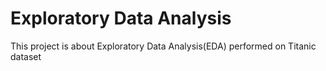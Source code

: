 # Exploratory Data Analysis

This project is about Exploratory Data Analysis(EDA) performed on Titanic dataset

